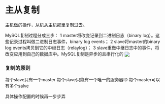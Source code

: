# 主从复制
主机做的操作，从机从主机那里复制过去。


MySQL复制过程分成三步：
1 master将改变记录到二进制日志（binary log）。这些记录过程叫做二进制日志事件，binary log events；
2 slave将master的binary log events拷贝到它的中继日志（relaylog）；
3 slave重做中继日志中的事件，将改变应用到自己的数据库中。MySQL复制是异步的且串行化的
<img src="https://gitee.com/zero049/MyNoteImages/raw/master/Annotation 2019-12-25 212224.png"  div align=center />

### 复制的原则
每个slave只有一个master
每个slave只能有一个唯一的服务器ID
每个master可以有多个salve

具体操作配置的时候再一步步弄